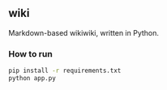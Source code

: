 ## wiki

Markdown-based wikiwiki, written in Python.

### How to run

```bash
pip install -r requirements.txt
python app.py
```

